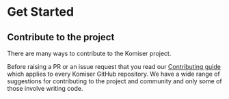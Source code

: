 # Get Started

## Contribute to the project

There are many ways to contribute to the Komiser project.

Before raising a PR or an issue request that you read our [Contributing guide](https://github.com/mlabouardy/komiser) which applies to every Komiser GitHub repository. We have a wide range of suggestions for contributing to the project and community and only some of those involve writing code.